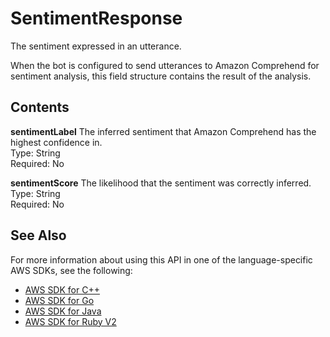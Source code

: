 # SentimentResponse<a name="API_runtime_SentimentResponse"></a>

The sentiment expressed in an utterance\.

When the bot is configured to send utterances to Amazon Comprehend for sentiment analysis, this field structure contains the result of the analysis\.

## Contents<a name="API_runtime_SentimentResponse_Contents"></a>

 **sentimentLabel**   <a name="lex-Type-runtime_SentimentResponse-sentimentLabel"></a>
The inferred sentiment that Amazon Comprehend has the highest confidence in\.  
Type: String  
Required: No

 **sentimentScore**   <a name="lex-Type-runtime_SentimentResponse-sentimentScore"></a>
The likelihood that the sentiment was correctly inferred\.  
Type: String  
Required: No

## See Also<a name="API_runtime_SentimentResponse_SeeAlso"></a>

For more information about using this API in one of the language\-specific AWS SDKs, see the following:
+  [AWS SDK for C\+\+](https://docs.aws.amazon.com/goto/SdkForCpp/runtime.lex-2016-11-28/SentimentResponse) 
+  [AWS SDK for Go](https://docs.aws.amazon.com/goto/SdkForGoV1/runtime.lex-2016-11-28/SentimentResponse) 
+  [AWS SDK for Java](https://docs.aws.amazon.com/goto/SdkForJava/runtime.lex-2016-11-28/SentimentResponse) 
+  [AWS SDK for Ruby V2](https://docs.aws.amazon.com/goto/SdkForRubyV2/runtime.lex-2016-11-28/SentimentResponse) 